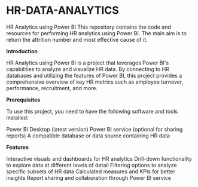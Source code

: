 # HR-DATA-ANALYTICS

HR Analytics using Power BI
This repository contains the code and resources for performing HR analytics using Power BI. The main aim is 
to return the attrition number and most effective cause of it.

**Introduction**

HR Analytics using Power BI is a project that leverages Power BI's capabilities to analyze and visualize HR data. By connecting to HR databases and utilizing the features of Power BI, this project provides a comprehensive overview of key HR metrics such as employee turnover, performance, recruitment, and more.

**Prerequisites**

To use this project, you need to have the following software and tools installed:

Power BI Desktop (latest version)
Power BI service (optional for sharing reports)
A compatible database or data source containing HR data

**Features**

Interactive visuals and dashboards for HR analytics
Drill-down functionality to explore data at different levels of detail
Filtering options to analyze specific subsets of HR data
Calculated measures and KPIs for better insights
Report sharing and collaboration through Power BI service
